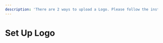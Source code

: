```yaml
---
description: 'There are 2 ways to upload a Logo. Please follow the instructions below:'
---
```


# Set Up Logo

